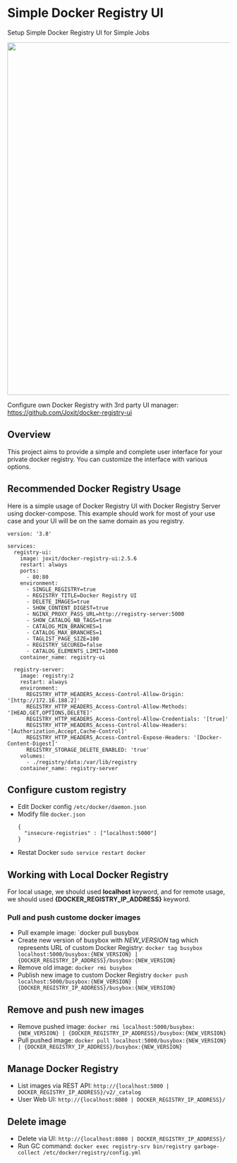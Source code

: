 # Simple Docker Registry UI
Setup Simple Docker Registry UI for Simple Jobs

<p align="center">
  <img src="https://camo.githubusercontent.com/785c9401ae7cc0996bdc1eb3e84ec707e895c8b8d12822d5fe120293bdba69ab/68747470733a2f2f7261772e6769746875622e636f6d2f4a6f7869742f646f636b65722d72656769737472792d75692f6d61696e2f646f636b65722d72656769737472792d75692e676966" width="800"/>
</p>

Configure own Docker Registry with 3rd party UI manager: https://github.com/Joxit/docker-registry-ui


## Overview
This project aims to provide a simple and complete user interface for your private docker registry. You can customize the interface with various options.


## Recommended Docker Registry Usage
Here is a simple usage of Docker Registry UI with Docker Registry Server using docker-compose. This example should work for most of your use case and your UI will be on the same domain as you registry.
```
version: '3.8'

services:
  registry-ui:
    image: joxit/docker-registry-ui:2.5.6
    restart: always
    ports:
      - 80:80
    environment:
      - SINGLE_REGISTRY=true
      - REGISTRY_TITLE=Docker Registry UI
      - DELETE_IMAGES=true
      - SHOW_CONTENT_DIGEST=true
      - NGINX_PROXY_PASS_URL=http://registry-server:5000
      - SHOW_CATALOG_NB_TAGS=true
      - CATALOG_MIN_BRANCHES=1
      - CATALOG_MAX_BRANCHES=1
      - TAGLIST_PAGE_SIZE=100
      - REGISTRY_SECURED=false
      - CATALOG_ELEMENTS_LIMIT=1000
    container_name: registry-ui

  registry-server:
    image: registry:2
    restart: always
    environment:
      REGISTRY_HTTP_HEADERS_Access-Control-Allow-Origin: '[http://172.16.188.2]'
      REGISTRY_HTTP_HEADERS_Access-Control-Allow-Methods: '[HEAD,GET,OPTIONS,DELETE]'
      REGISTRY_HTTP_HEADERS_Access-Control-Allow-Credentials: '[true]'
      REGISTRY_HTTP_HEADERS_Access-Control-Allow-Headers: '[Authorization,Accept,Cache-Control]'
      REGISTRY_HTTP_HEADERS_Access-Control-Expose-Headers: '[Docker-Content-Digest]'
      REGISTRY_STORAGE_DELETE_ENABLED: 'true'
    volumes:
      - ./registry/data:/var/lib/registry
    container_name: registry-server
```

##  Configure custom registry
  - Edit Docker config `/etc/docker/daemon.json`
  - Modify file `docker.json`
    ```
    {
      "insecure-registries" : ["localhost:5000"]
    }
    ```
  - Restat Docker `sudo service restart docker`


## Working with Local Docker Registry
For local usage, we should used **localhost** keyword, and for remote usage, we should used **{DOCKER_REGISTRY_IP_ADDRESS}** keyword.

### Pull and push custome docker images
  -  Pull example image: `docker pull busybox
  -  Create new version of busybox with *NEW_VERSION* tag which represents URL of custom Docker Registry: `docker tag busybox localhost:5000/busybox:{NEW_VERSION} | {DOCKER_REGISTRY_IP_ADDRESS}/busybox:{NEW_VERSION}`
  -  Remove old image: `docker rmi busybox`
  -  Publish new image to custom Docker Registry `docker push localhost:5000/busybox:{NEW_VERSION} | {DOCKER_REGISTRY_IP_ADDRESS}/busybox:{NEW_VERSION}`

## Remove and push new images
  - Remove pushed image: `docker rmi localhost:5000/busybox:{NEW_VERSION} | {DOCKER_REGISTRY_IP_ADDRESS}/busybox:{NEW_VERSION}`
  - Pull pushed image: `docker pull localhost:5000/busybox:{NEW_VERSION} | {DOCKER_REGISTRY_IP_ADDRESS}/busybox:{NEW_VERSION}`

## Manage Docker Registry
  - List images via REST API: `http://{localhost:5000 | DOCKER_REGISTRY_IP_ADDRESS}/v2/_catalog`
  - User Web UI: `http://{localhost:8080 | DOCKER_REGISTRY_IP_ADDRESS}/`

## Delete image
  - Delete via UI: `http://{localhost:8080 | DOCKER_REGISTRY_IP_ADDRESS}/`
  - Run GC command: `docker exec registry-srv bin/registry garbage-collect /etc/docker/registry/config.yml`

